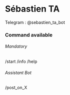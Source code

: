 # Sébastien TA

Telegram : @sebastien_ta_bot

### Command available
###### Mandatory
/start 
/info 
/help

###### Assistant Bot
/post_on_X